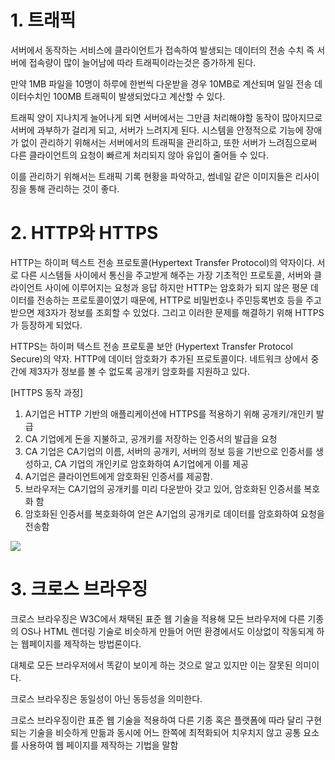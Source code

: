 <h1> 1. 트래픽 </h1>

서버에서 동작하는 서비스에 클라이언트가 접속하여 발생되는 데이터의 전송 수치 즉 서버에 접속량이 많이 늘어남에 따라 트래픽이라는것은 증가하게 된다.

만약 1MB 파일을 10명이 하루에 한번씩 다운받을 경우 10MB로 계산되며 일일 전송 데이터수치인 100MB 트래픽이 발생되었다고 계산할 수 있다.

트래픽 양이 지나치게 늘어나게 되면 서버에서는 그만큼 처리해야할 동작이 많아지므로 서버에 과부하가 걸리게 되고, 서버가 느려지게 된다.
시스템을 안정적으로 기능에 장애가 없이 관리하기 위해서는 서버에서의 트래픽을 관리하고, 또한 서버가 느려짐으로써 다른 클라이언트의 요청이 빠르게 처리되지 않아 유입이 줄어들 수 있다.

이를 관리하기 위해서는 트래픽 기록 현황을 파악하고, 썸네일 같은 이미지들은 리사이징을 통해 관리하는 것이 좋다.


<h1> 2. HTTP와 HTTPS </h1>

HTTP는 하이퍼 텍스트 전송 프로토콜(Hypertext Transfer Protocol)의 약자이다. 서로 다른 시스템들 사이에서 통신을 주고받게 해주는 가장 기초적인 프로토콜, 서버와 클라이언트 사이에 이루어지는 요청과 응답 하지만 HTTP는 암호화가 되지 않은 평문 데이터를 전송하는 프로토콜이였기 때문에, HTTP로 비밀번호나 주민등록번호 등을 주고 받으면 제3자가 정보를 조회할 수 있었다. 그리고 이러한 문제를 해결하기 위해 HTTPS가 등장하게 되었다.

HTTPS는 하이퍼 텍스트 전송 프로토콜 보안 (Hypertext Transfer Protocol Secure)의 약자. HTTP에 데이터 암호화가 추가된 프로토콜이다. 네트워크 상에서 중간에 제3자가 정보를 볼 수 없도록 공개키 암호화를 지원하고 있다.

[HTTPS 동작 과정]
1) A기업은 HTTP 기반의 애플리케이션에 HTTPS를 적용하기 위해 공개키/개인키 발급
2) CA 기업에게 돈을 지불하고, 공개키를 저장하는 인증서의 발급을 요청
3) CA 기업은 CA기업의 이름, 서버의 공개키, 서버의 정보 등을 기반으로 인증서를 생성하고, CA 기업의 개인키로 암호화하여 A기업에게 이를 제공
4) A기업은 클라이언트에게 암호화된 인증서를 제공함.
5) 브라우저는 CA기업의 공개키를 미리 다운받아 갖고 있어, 암호화된 인증서를 복호화 함
6) 암호화된 인증서를 복호화하여 얻은 A기업의 공개키로 데이터를 암호화하여 요청을 전송함


<img src="https://user-images.githubusercontent.com/60728267/118079270-d6ac3680-b3f2-11eb-83fd-91701470a789.png">

<h1> 3. 크로스 브라우징 </h1>

크로스 브라우징은 W3C에서 채택된 표준 웹 기술을 적용해 모든 브라우저에 다른 기종의 OS나 HTML 렌더링 기술로
비슷하게 만들어 어떤 환경에서도 이상없이 작동되게 하는 웹페이지를 제작하는 방법론이다.

대체로 모든 브라우저에서 똑같이 보이게 하는 것으로 알고 있지만 이는 잘못된 의미이다.

크로스 브라우징은 동일성이 아닌 동등성을 의미한다.

크로스 브라우징이란 표준 웹 기술을 적용하여 다른 기종 혹은 플랫폼에 따라 달리 구현되는 기술을 비슷하게 만듦과 동시에 어느 한쪽에 최적화되어 치우치지 않고 공통 요소를 사용하여 웹 페이지를 제작하는 기법을 말함

 
